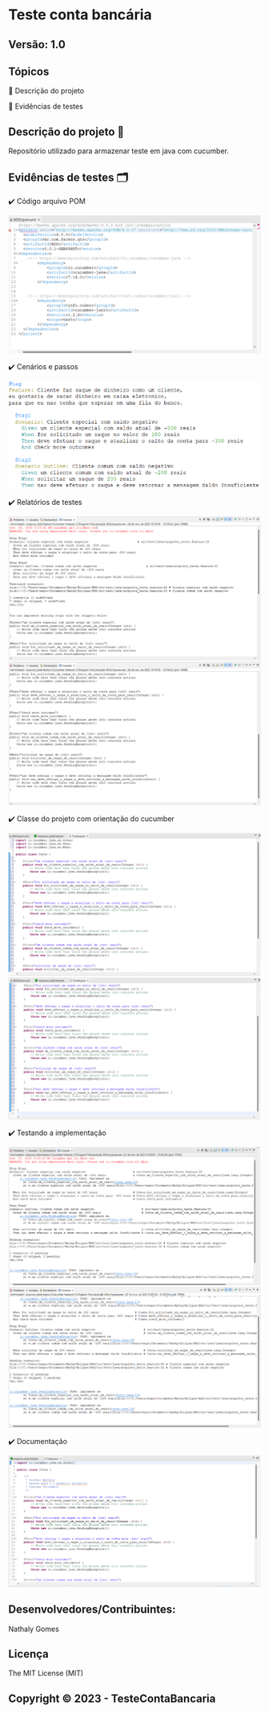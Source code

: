 # Teste conta bancária

## Versão: 1.0 

## Tópicos
🔹 Descrição do projeto 

🔹 Evidências de testes

## Descrição do projeto 📝
Repositório utilizado para armazenar teste em java com cucumber.

## Evidências de testes 🗂️
✔️ Código arquivo POM

<img src="Captura de tela 2023-11-27 201815.png">


✔️ Cenários e passos

<img src="Captura de tela 2023-11-27 202600.png">


✔️ Relatórios de testes

<img src="Captura de tela 2023-11-27 202946.png">

<img src="Captura de tela 2023-11-27 203105.png">


✔️ Classe do projeto com orientação do cucumber

<img src="Captura de tela 2023-11-27 205249.png">

<img src="Captura de tela 2023-11-27 205414.png">


✔️ Testando a implementação

<img src="Captura de tela 2023-11-27 225226.png">

<img src="Captura de tela 2023-11-27 225246.png">


✔️ Documentação 

<img src="Captura de tela 2023-11-28 011239.png">


## Desenvolvedores/Contribuintes:
Nathaly Gomes

## Licença
The MIT License (MIT)

## Copyright ©️ 2023 - TesteContaBancaria
